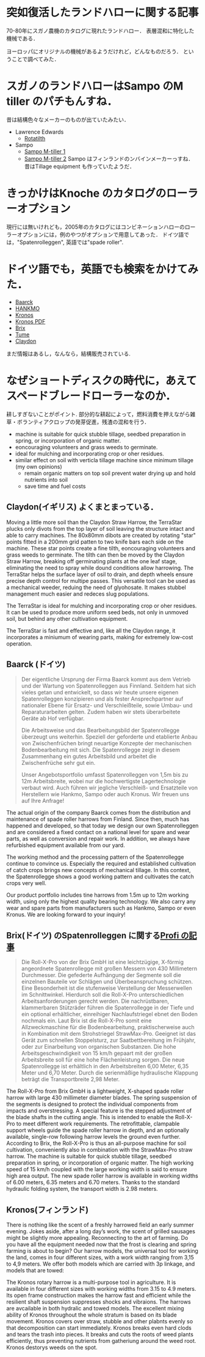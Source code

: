 # 突如復活したランドハローに関する記事

70-80年にスガノ農機のカタログに現れたランドハロー．
表層混和に特化した機械である．

ヨーロッパにオリジナルの機械があるようだけれど，どんなものだろう．
ということで調べてみた．

# スガノのランドハローはSampo のM tiller のパチもんすね．

昔は結構色々なメーカーのものが出ていたみたい．
- Lawrence Edwards
    - [Rotatilth](https://www.agrimanuals.com/lawrence-edwards--rotatilth-high-speed-rotary-harrow-brochure-42090-p.asp)
- Sampo
    - [Sampo M-tiller 1](https://www.agrimanuals.com/sampo-m-tiller-brochure-1303-p.asp)
    - [Sampo M-tiller 2](https://www.agrimanuals.com/sampo---m-tiller-brochure-4846-p.asp)
Sampo はフィンランドのンバインメーカーっすね．
昔はTillage equipment も作っていたようだ．

# きっかけはKnoche のカタログのローラーオプション

現行には無いけれども，2005年のカタログにはコンビネーションハローのローラーオプションには，例のやつがオプションで用意してあった．
ドイツ語では，"Spatenrolleggen", 英語では"spade roller". 

# ドイツ語でも，英語でも検索をかけてみた．
- [Baarck](https://www.baarck-technik.de/start/produkte/spatenrolleggen/)
- [HANKMO](https://www.a-t-g.at/HANKMO-Spatenrolleneggen.100.0.html)
- [Kronos](https://kronos.fi/de/aktuelles/kronos-spatenrollegge-ihr-universalgeraet/)
- [Kronos PDF](https://kronos.fi/wp-content/uploads/2019/11/harvar_de_2014_lores.pdf)
- [Brix](https://brix-scheibeneggen.de/spatenrollegge/roll-x-pro)
- [Tume](https://tumeagri.fi/en/cultivators/harrow-r/)
- [Claydon](https://claydondrill.com/product/6m-terrastar/)

まだ情報はあるし，なんなら，結構販売されている.


# なぜショートディスクの時代に，あえてスペードブレードローラーなのか．
耕しすぎないことがポイント.
部分的な耕起によって，燃料消費を押えながら雑草・ボランティアクロップの発芽促進，残渣の混和を行う．

- machine is suitable for quick stubble tillage, seedbed preparation in spring, or incorporation of organic matter. 
- eoncouraging volunteers and grass weeds to germinate.
- ideal for mulching and incorporating crop or oher residues.
- similar effect on soil with verticla tillage machine since minimum tillage (my own opinions)
    - remain organic matters on top soil prevent water drying up and hold nutrients into soil
    - save time and fuel costs

## Claydon(イギリス)  よくまとまっている．
Moving a little more soil than the Claydon Straw Harrow, the TerraStar plucks only divots from the top layer of soil leaving the structure intact and able to carry machines.
The 80x80mm dibots are created by rotating "star" points fitted in a 200mm grid patten to two knife bars each side on the machine.
These star points create a fine tilth, eoncouraging volunteers and grass weeds to germinate.
The tilth can then be moved by the Claydon Straw Harrow, breaking off germinating plants at the one leaf stage, eliminating the need to spray while dound conditions allow harrowing.
The TerraStar helps the surface layer of osil to drain, and depth wheels ensure precise depth control for multipe passes.
This versatile tool can be used as a mechanical weeder, reduing the need of glyohosate.
It makes stubbel management much easier and redeces slug populations.

The TerraStar is ideal for mulching and incorporating crop or oher residues.
It can be used to produce more uniform seed beds, not only in unmoved soil, but behind any other cultivation equipment.

The TerraStar is fast and effective and, like all the Claydon range, it incorporates a miniumum of wearing parts, making for extremely low-cost  operation.

## Baarck (ドイツ)
> Der eigentliche Ursprung der Firma Baarck kommt aus dem Vetrieb und der Wartung von Spatenrolleggen aus Finnland. 
> Seitdem hat sich vieles getan und entwickelt, so dass wir heute unsere eigenen Spatenrolleggen konzipieren und als fester Ansprechpartner auf nationaler Ebene für Ersatz- und Verschleißteile, sowie Umbau- und Reparaturarbeiten gelten. 
> Zudem haben wir stets überarbeitete Geräte ab Hof verfügbar.
> 
> Die Arbeitsweise und das Bearbeitungsbild der Spatenrollegge überzeugt uns weiterhin. 
> Speziell der geforderte und etablierte Anbau von Zwischenfrüchen bringt neuartige Konzepte der mechanischen Bodenbearbeitung mit sich. 
> Die Spatenrollegge zeigt in diesem Zusammenhang ein gutes Arbeitsbild und arbeitet die Zwischenfrüche sehr gut ein.
> 
> Unser Angebotsportfolio umfasst Spatenrolleggen von 1,5m bis zu 12m Arbeitsbreite, wobei nur die hochwertigste Lagertechnologie verbaut wird. 
> Auch führen wir jegliche Verschleiß- und Ersatzteile von Herstellern wie Hankmo, Sampo oder auch Kronus. 
> Wir freuen uns auf Ihre Anfrage!

The actual origin of the company Baarck comes from the distribution and maintenance of spade roller harrows from Finland. 
Since then, much has happened and developed, so that today we design our own Spatenrolleggen and are considered a fixed contact on a national level for spare and wear parts, as well as conversion and repair work. 
In addition, we always have refurbished equipment available from our yard.

The working method and the processing pattern of the Spatenrollegge continue to convince us. 
Especially the required and established cultivation of catch crops brings new concepts of mechanical tillage. 
In this context, the Spatenrollegge shows a good working pattern and cultivates the catch crops very well.

Our product portfolio includes tine harrows from 1.5m up to 12m working width, using only the highest quality bearing technology. 
We also carry any wear and spare parts from manufacturers such as Hankmo, Sampo or even Kronus. 
We are looking forward to your inquiry!

## Brix(ドイツ) のSpatenrolleggen に関する[Profi の記事](https://www.profi.de/aktuell/neuheiten/brix-roll-x-pro-11744104.html)

> Die Roll-X-Pro von der Brix GmbH ist eine leichtzügige, X-förmig angeordnete Spatenrollegge mit großen Messern von 430 Millimetern Durchmesser.
> Die gefederte Aufhängung der Segmente soll die einzelnen Bauteile vor Schlägen und Überbeanspruchung schützen.
> Eine Besonderheit ist die stufenweise Verstellung der Messerwellen im Schnittwinkel.
> Hierdurch soll die Roll-X-Pro unterschiedlichen Arbeitsanforderungen gerecht werden.
> Die nachrüstbaren, klammerbaren Stützräder führen die Spatenrollegge in der Tiefe und ein optional erhältlicher, einreihiger Nachlaufstriegel ebnet den Boden nochmals ein. 
> Laut Brix ist die Roll-X-Pro somit eine Allzweckmaschine für die Bodenbearbeitung, praktischerweise auch in Kombination mit dem Strohstriegel StrawMax-Pro.
> Geeignet ist das Gerät zum schnellen Stoppelsturz, zur Saatbettbereitung im Frühjahr, oder zur Einarbeitung von organischen Substanzen. 
> Die hohe Arbeitsgeschwindigkeit von 15 km/h gepaart mit der großen Arbeitsbreite soll für eine hohe Flächenleistung sorgen.
> Die neue Spatenrollegge ist erhältlich in den Arbeitsbreiten 6,00 Meter, 6,35 Meter und 6,70 Meter. Durch die serienmäßige hydraulische Klappung beträgt die Transportbreite 2,98 Meter.

The Roll-X-Pro from Brix GmbH is a lightweight, X-shaped spade roller harrow with large 430 millimeter diameter blades.
The spring suspension of the segments is designed to protect the individual components from impacts and overstressing.
A special feature is the stepped adjustment of the blade shafts in the cutting angle.
This is intended to enable the Roll-X-Pro to meet different work requirements.
The retrofittable, clampable support wheels guide the spade roller harrow in depth, and an optionally available, single-row following harrow levels the ground even further. 
According to Brix, the Roll-X-Pro is thus an all-purpose machine for soil cultivation, conveniently also in combination with the StrawMax-Pro straw harrow.
The machine is suitable for quick stubble tillage, seedbed preparation in spring, or incorporation of organic matter. 
The high working speed of 15 km/h coupled with the large working width is said to ensure high area output.
The new spade roller harrow is available in working widths of 6.00 meters, 6.35 meters and 6.70 meters. 
Thanks to the standard hydraulic folding system, the transport width is 2.98 meters.

## Kronos(フィンランド) 

There is nothing like the scent of a freshly harrowed field an early summer evening.
Jokes aside, after a long day’s work, the scent of grilled sausages might be slightly more appealing.
Reconnecting to the art of farming.
Do you have all the equipment needed now that the frost is clearing and spring farming is about to begin?
Our harrow models, the universal tool for working the land, comes in four different sizes, with a work width ranging from 3,15 to 4,9 meters.
We offer both models which are carried with 3p linkage, and models that are towed:

The Kronos rotary harrow is a multi-purpose tool in agriculture.
It is available in four different sizes with working widths from 3.15 to 4.9 meters.
Its open frame construction makes the harrow fast and efficient while the resilient shaft suspension suppresses shocks and vibraions.
The harrows are avcailable in both hydralic and towed models.
The excellent mixing ability of Kronos throughout the whole stratum is based on its blade movement.
Kronos covers over straw, stubble and other plabnts evenly so that decomposition can start immediately.
Kronos breaks even hard clods and tears the trash into pieces.
It breaks and cuts the roots of weed plants efficiently, thus preventing nutrients from gatheriung around the weed root.
Kronos destorys weeds on the spot.


